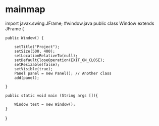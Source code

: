 # mainmap
import javax.swing.JFrame;
#window.java
public class Window extends JFrame {
 
    public Window() {
 
        setTitle("Project");
        setSize(500, 400);
        setLocationRelativeTo(null);
        setDefaultCloseOperation(EXIT_ON_CLOSE);
        setResizable(false);
        setVisible(true);
        Panel panel = new Panel(); // Another class
        add(panel);
 
    }
 
    public static void main (String args []){
         
        Window test = new Window();
    }
 
}
